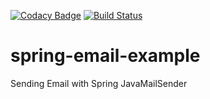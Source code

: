 [![Codacy Badge](https://api.codacy.com/project/badge/Grade/b4ea41bb0425462eb1465455a0033ce7)](https://app.codacy.com/app/sudarsan.a/spring-email-example?utm_source=github.com&utm_medium=referral&utm_content=isudarsan/spring-email-example&utm_campaign=badger)
[![Build Status](https://travis-ci.org/isudarsan/spring-email-example.svg?branch=master)](https://travis-ci.org/isudarsan/spring-email-example)

# spring-email-example
Sending Email with Spring JavaMailSender

